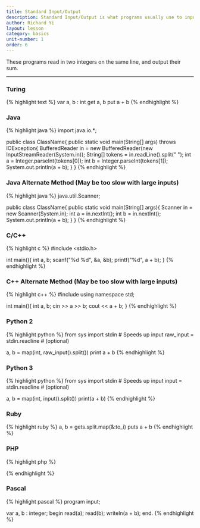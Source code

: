 ```yaml
---
title: Standard Input/Output
description: Standard Input/Output is what programs usually use to input and output data.
author: Richard Yi
layout: lesson
category: basics
unit-number: 1
order: 6
---
```


These programs read in two integers on the same line, and output their sum.

---

### Turing
{% highlight text %}
var a, b : int
get a, b
put a + b
{% endhighlight %}

### Java
{% highlight java %}
import java.io.*;

public class ClassName{
	public static void main(String[] args) throws IOException{
		BufferedReader in = new BufferedReader(new InputStreamReader(System.in));
		String[] tokens = in.readLine().split(" ");
		int a = Integer.parseInt(tokens[0]);
		int b = Integer.parseInt(tokens[1]);
		System.out.println(a + b);
	}
}
{% endhighlight %}

### Java Alternate Method (May be too slow with large inputs)
{% highlight java %}
java.util.Scanner;

public class ClassName{
	public static void main(String[] args){
		Scanner in = new Scanner(System.in);
		int a = in.nextInt();
		int b = in.nextInt();
		System.out.println(a + b);
	}
}
{% endhighlight %}

### C/C++
{% highlight c %}
#include <stdio.h>

int main(){
	int a, b;
	scanf("%d %d", &a, &b);
	printf("%d", a + b);
}
{% endhighlight %}


### C++ Alternate Method (May be too slow with large inputs)
{% highlight c++ %}
#include <iostream>
using namespace std;

int main(){
	int a, b;
	cin >> a >> b;
	cout << a + b;
}
{% endhighlight %}

### Python 2
{% highlight python %}
from sys import stdin       # Speeds up input
raw_input = stdin.readline  # (optional)

a, b = map(int, raw_input().split())
print a + b
{% endhighlight %}


### Python 3
{% highlight python %}
from sys import stdin       # Speeds up input
input = stdin.readline      # (optional)

a, b = map(int, input().split())
print(a + b)
{% endhighlight %}

### Ruby
{% highlight ruby %}
a, b = gets.split.map(&:to_i)
puts a + b
{% endhighlight %}

### PHP
{% highlight php %}
<?php
list($a, $b) = fscanf(STDIN, "%d %d");
echo $a + $b;
?>
{% endhighlight %}

### Pascal
{% highlight pascal %}
program input;

var a, b : integer;
begin
  read(a);
  read(b);
  writeln(a + b);
end.
{% endhighlight %}
